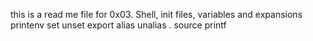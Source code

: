 this is a read me file for 0x03. Shell, init files, variables and expansions
printenv
set
unset
export
alias
unalias
.
source
printf
